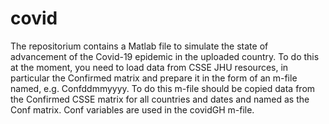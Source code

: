 # covid
The repositorium contains a Matlab file to simulate the state of advancement of the Covid-19 epidemic in the uploaded country. To do this at the moment, you need to load data from CSSE JHU resources, in particular the Confirmed matrix and prepare it in the form of an m-file named, e.g. Confddmmyyyy. To do this m-file should be copied data from the Confirmed CSSE matrix for all countries and dates and named as the Conf matrix.
Conf variables are used in the covidGH m-file.

